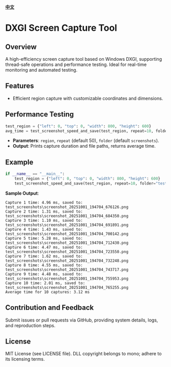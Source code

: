 **[中文][readme_zh]**

# DXGI Screen Capture Tool

## Overview

A high-efficiency screen capture tool based on Windows DXGI, supporting thread-safe operations and performance testing. Ideal for real-time monitoring and automated testing.

## Features

- Efficient region capture with customizable coordinates and dimensions.

## Performance Testing
```python
test_region = {"left": 0, "top": 0, "width": 800, "height": 600}
avg_time = test_screenshot_speed_and_save(test_region, repeat=10, folder="test_screenshots")
```

- **Parameters**: `region`, `repeat` (default 50), `folder` (default `screenshots`).
- **Output**: Prints capture duration and file paths, returns average time.

## Example
```python
if __name__ == "__main__":
    test_region = {"left": 0, "top": 0, "width": 800, "height": 600}
    test_screenshot_speed_and_save(test_region, repeat=10, folder="test_screenshots")
```

**Sample Output**:
```
Capture 1 time: 4.96 ms, saved to: test_screenshots\screenshot_20251001_194704_676126.png
Capture 2 time: 1.31 ms, saved to: test_screenshots\screenshot_20251001_194704_684350.png
Capture 3 time: 1.10 ms, saved to: test_screenshots\screenshot_20251001_194704_691891.png
Capture 4 time: 1.43 ms, saved to: test_screenshots\screenshot_20251001_194704_700142.png
Capture 5 time: 5.28 ms, saved to: test_screenshots\screenshot_20251001_194704_712430.png
Capture 6 time: 4.47 ms, saved to: test_screenshots\screenshot_20251001_194704_723550.png
Capture 7 time: 1.62 ms, saved to: test_screenshots\screenshot_20251001_194704_732248.png
Capture 8 time: 4.55 ms, saved to: test_screenshots\screenshot_20251001_194704_743717.png
Capture 9 time: 4.48 ms, saved to: test_screenshots\screenshot_20251001_194704_755953.png
Capture 10 time: 2.01 ms, saved to: test_screenshots\screenshot_20251001_194704_765255.png
Average time for 10 captures: 3.12 ms
```

## Contribution and Feedback

Submit issues or pull requests via GitHub, providing system details, logs, and reproduction steps.

## License

MIT License (see LICENSE file). DLL copyright belongs to mono; adhere to its licensing terms.

[readme_zh]: /docs/zh/README.md
[readme_en]: /docs/en/README.md
